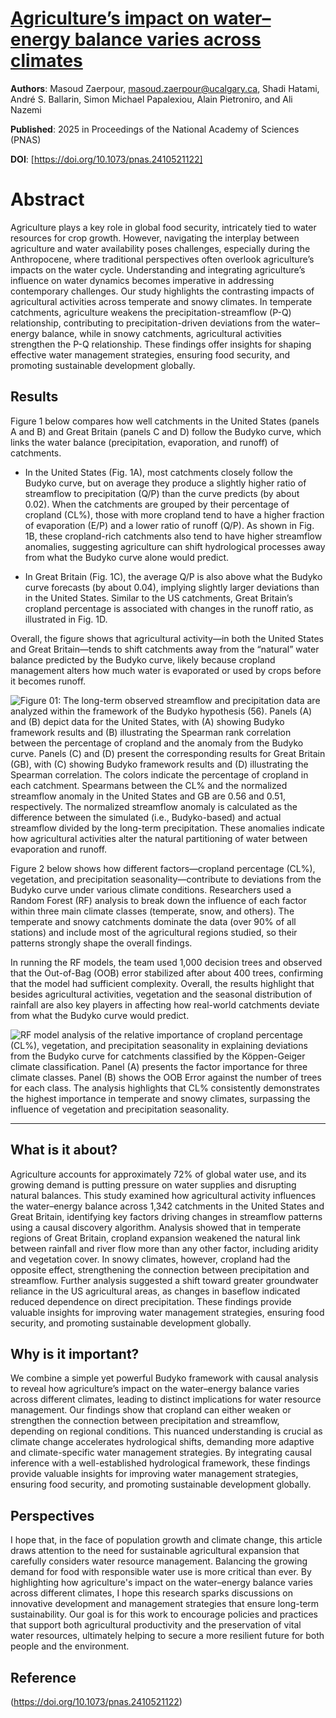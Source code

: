 # [Agriculture’s impact on water–energy balance varies across climates](https://link.growkudos.com/1eqzjantrls)

**Authors**: Masoud Zaerpour, masoud.zaerpour@ucalgary.ca, Shadi Hatami, André S. Ballarin, Simon Michael Papalexiou, Alain Pietroniro, and Ali Nazemi

**Published**: 2025 in Proceedings of the National Academy of Sciences (PNAS)

**DOI**: [https://doi.org/10.1073/pnas.2410521122]

# Abstract #
Agriculture plays a key role in global food security, intricately tied to water resources for crop growth. However, navigating the interplay between agriculture and water availability poses challenges, especially during the Anthropocene, where traditional perspectives often overlook agriculture’s impacts on the water cycle. Understanding and integrating agriculture’s influence on water dynamics becomes imperative in addressing contemporary challenges. Our study highlights the contrasting impacts of agricultural activities across temperate and snowy climates. In temperate catchments, agriculture weakens the precipitation-streamflow (P-Q) relationship, contributing to precipitation-driven deviations from the water–energy balance, while in snowy catchments, agricultural activities strengthen the P-Q relationship. These findings offer insights for shaping effective water management strategies, ensuring food security, and promoting sustainable development globally.

## Results

Figure 1 below compares how well catchments in the United States (panels A and B) and Great Britain (panels C and D) follow the Budyko curve, which links the water balance (precipitation, evaporation, and runoff) of catchments. 

- In the United States (Fig. 1A), most catchments closely follow the Budyko curve, but on average they produce a slightly higher ratio of streamflow to precipitation (Q/P) than the curve predicts (by about 0.02). When the catchments are grouped by their percentage of cropland (CL%), those with more cropland tend to have a higher fraction of evaporation (E/P) and a lower ratio of runoff (Q/P). As shown in Fig. 1B, these cropland-rich catchments also tend to have higher streamflow anomalies, suggesting agriculture can shift hydrological processes away from what the Budyko curve alone would predict.

- In Great Britain (Fig. 1C), the average Q/P is also above what the Budyko curve forecasts (by about 0.04), implying slightly larger deviations than in the United States. Similar to the US catchments, Great Britain’s cropland percentage is associated with changes in the runoff ratio, as illustrated in Fig. 1D. 

Overall, the figure shows that agricultural activity—in both the United States and Great Britain—tends to shift catchments away from the “natural” water balance predicted by the Budyko curve, likely because cropland management alters how much water is evaporated or used by crops before it becomes runoff.

![Figure 01: The long-term observed streamflow and precipitation data are analyzed within the framework of the Budyko hypothesis (56). Panels (A) and (B) depict data for the United States, with (A) showing Budyko framework results and (B) illustrating the Spearman rank correlation between the percentage of cropland and the anomaly from the Budyko curve. Panels (C) and (D) present the corresponding results for Great Britain (GB), with (C) showing Budyko framework results and (D) illustrating the Spearman correlation. The colors indicate the percentage of cropland in each catchment. Spearmans between the CL% and the normalized streamflow anomaly in the United States and GB are 0.56 and 0.51, respectively. The normalized streamflow anomaly is calculated as the difference between the simulated (i.e., Budyko-based) and actual streamflow divided by the long-term precipitation. These anomalies indicate how agricultural activities alter the natural partitioning of water between evaporation and runoff.](papers/figure01.jpg)

Figure 2 below shows how different factors—cropland percentage (CL%), vegetation, and precipitation seasonality—contribute to deviations from the Budyko curve under various climate conditions. Researchers used a Random Forest (RF) analysis to break down the influence of each factor within three main climate classes (temperate, snow, and others). The temperate and snowy catchments dominate the data (over 90% of all stations) and include most of the agricultural regions studied, so their patterns strongly shape the overall findings. 

In running the RF models, the team used 1,000 decision trees and observed that the Out-of-Bag (OOB) error stabilized after about 400 trees, confirming that the model had sufficient complexity. Overall, the results highlight that besides agricultural activities, vegetation and the seasonal distribution of rainfall are also key players in affecting how real-world catchments deviate from what the Budyko curve would predict.

![RF model analysis of the relative importance of cropland percentage (CL%), vegetation, and precipitation seasonality in explaining deviations from the Budyko curve for catchments classified by the Köppen-Geiger climate classification. Panel (A) presents the factor importance for three climate classes. Panel (B) shows the OOB Error against the number of trees for each class. The analysis highlights that CL% consistently demonstrates the highest importance in temperate and snowy climates, surpassing the influence of vegetation and precipitation seasonality.](papers/images/figure02.jpg)

---

## What is it about?  
Agriculture accounts for approximately 72% of global water use, and its growing demand is putting pressure on water supplies and disrupting natural balances. This study examined how agricultural activity influences the water–energy balance across 1,342 catchments in the United States and Great Britain, identifying key factors driving changes in streamflow patterns using a causal discovery algorithm.  Analysis showed that in temperate regions of Great Britain, cropland expansion weakened the natural link between rainfall and river flow more than any other factor, including aridity and vegetation cover. In snowy climates, however, cropland had the opposite effect, strengthening the connection between precipitation and streamflow. Further analysis suggested a shift toward greater groundwater reliance in the US agricultural areas, as changes in baseflow indicated reduced dependence on direct precipitation. These findings provide valuable insights for improving water management strategies, ensuring food security, and promoting sustainable development globally.

## Why is it important?
We combine a simple yet powerful Budyko framework with causal analysis to reveal how agriculture’s impact on the water–energy balance varies across different climates, leading to distinct implications for water resource management. Our findings show that cropland can either weaken or strengthen the connection between precipitation and streamflow, depending on regional conditions. This nuanced understanding is crucial as climate change accelerates hydrological shifts, demanding more adaptive and climate-specific water management strategies. By integrating causal inference with a well-established hydrological framework, these findings provide valuable insights for improving water management strategies, ensuring food security, and promoting sustainable development globally.

## Perspectives
I hope that, in the face of population growth and climate change, this article draws attention to the need for sustainable agricultural expansion that carefully considers water resource management. Balancing the growing demand for food with responsible water use is more critical than ever. By highlighting how agriculture's impact on the water–energy balance varies across different climates, I hope this research sparks discussions on innovative development and management strategies that ensure long-term sustainability. Our goal is for this work to encourage policies and practices that support both agricultural productivity and the preservation of vital water resources, ultimately helping to secure a more resilient future for both people and the environment.

## Reference 
(https://doi.org/10.1073/pnas.2410521122)
